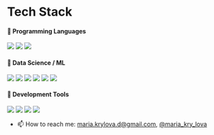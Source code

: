 # Tech Stack

#### 🔹 Programming Languages
<p align="left">
  <img src="https://img.shields.io/badge/Python-3776AB?logo=python&logoColor=white&style=for-the-badge"/>
  <img src="https://img.shields.io/badge/SQL-003B57?logo=postgresql&logoColor=white&style=for-the-badge"/>
  <img src="https://img.shields.io/badge/Matplotlib-11557c?logo=plotly&logoColor=white&style=for-the-badge"/>
</p>

#### 🔹 Data Science / ML
<p align="left">
  <img src="https://img.shields.io/badge/NumPy-013243?logo=numpy&logoColor=white&style=for-the-badge"/>
  <img src="https://img.shields.io/badge/pandas-150458?logo=pandas&logoColor=white&style=for-the-badge"/>
  <img src="https://img.shields.io/badge/scikit--learn-F7931E?logo=scikit-learn&logoColor=white&style=for-the-badge"/>
  <img src="https://img.shields.io/badge/TensorFlow-FF6F00?logo=tensorflow&logoColor=white&style=for-the-badge"/>
  <img src="https://img.shields.io/badge/Keras-D00000?logo=keras&logoColor=white&style=for-the-badge"/>
  <img src="https://img.shields.io/badge/PyTorch-EE4C2C?logo=pytorch&logoColor=white&style=for-the-badge"/>
</p>

#### 🔹 Development Tools
<p align="left">
  <img src="https://img.shields.io/badge/Jupyter-F37626?logo=jupyter&logoColor=white&style=for-the-badge"/>
  <img src="https://img.shields.io/badge/Git-F05032?logo=git&logoColor=white&style=for-the-badge"/>
  <img src="https://img.shields.io/badge/GitHub-181717?logo=github&logoColor=white&style=for-the-badge"/>
  <img src="https://img.shields.io/badge/Anaconda-44A833?logo=anaconda&logoColor=white&style=for-the-badge"/>
</p>

- 📫 How to reach me: maria.krylova.d@gmail.com, [@maria_kry_lova](http://t-do.ru/maria_kry_lova "Telegram")

